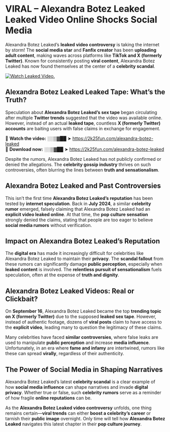 # VIRAL – Alexandra Botez Leaked Leaked Video Online Shocks Social Media 

Alexandra Botez Leaked’s **leaked video controversy** is taking the internet by storm! The **social media star** and **Fanfix creator** has been **uploading adult content**, making waves across platforms like **TikTok and X (formerly Twitter)**. Known for consistently posting **viral content**, Alexandra Botez Leaked has now found themselves at the center of a **celebrity scandal**.  

[![Watch Leaked Video.](https://miro.medium.com/v2/resize:fit:828/format:webp/1*cilzJN44JGOrTw9NJCrNHA.gif "Watch Leaked Video")](https://2k25fun.com/alexandra-botez-leaked)

## **Alexandra Botez Leaked Leaked Tape: What’s the Truth?**  
Speculation about **Alexandra Botez Leaked’s sex tape** began circulating after multiple **Twitter trends** suggested that the video was available online. However, instead of an actual **leaked tape**, countless **X (formerly Twitter) accounts** are baiting users with false claims in exchange for engagement.  

🔹 **Watch the video:** ░░▒▓██ ➤ https://2k25fun.com/alexandra-botez-leaked  
🔹 **Download now:** ░░▒▓██ ➤ https://2k25fun.com/alexandra-botez-leaked  

Despite the rumors, Alexandra Botez Leaked has not publicly confirmed or denied the allegations. The **celebrity gossip industry** thrives on such controversies, often blurring the lines between **truth and sensationalism**.  

## **Alexandra Botez Leaked and Past Controversies**  
This isn’t the first time **Alexandra Botez Leaked’s reputation** has been tested by **internet speculation**. Back in **July 2024**, a similar **celebrity rumor** emerged, falsely claiming that Alexandra Botez Leaked had an **explicit video leaked online**. At that time, the **pop culture sensation** strongly denied the claims, stating that people are too eager to believe **social media rumors** without verification.  

## **Impact on Alexandra Botez Leaked’s Reputation**  
The **digital era** has made it increasingly difficult for celebrities like Alexandra Botez Leaked to maintain their **privacy**. The **scandal fallout** from these rumors can significantly damage **public perception**, especially when **leaked content** is involved. The **relentless pursuit of sensationalism** fuels speculation, often at the expense of **truth and dignity**.  

## **Alexandra Botez Leaked Videos: Real or Clickbait?**  
On **September 16**, Alexandra Botez Leaked became the top **trending topic on X (formerly Twitter)** due to the supposed **leaked sex tape**. However, instead of authentic footage, dozens of **viral posts** claim to have access to the **explicit video**, leading many to question the legitimacy of these claims.  

Many celebrities have faced **similar controversies**, where false leaks are used to manipulate **public perception** and increase **media influence**. Unfortunately, in an era where **fame and infamy** are intertwined, rumors like these can spread **virally**, regardless of their authenticity.  

## **The Power of Social Media in Shaping Narratives**  
Alexandra Botez Leaked’s latest **celebrity scandal** is a clear example of how **social media influence** can shape narratives and invade **digital privacy**. Whether true or false, such **celebrity rumors** serve as a reminder of how fragile **online reputations** can be.  

As the **Alexandra Botez Leaked video controversy** unfolds, one thing remains certain—**viral trends** can either **boost a celebrity’s career** or tarnish their **public image** overnight. Only time will tell how **Alexandra Botez Leaked** navigates this latest chapter in their **pop culture journey**. 